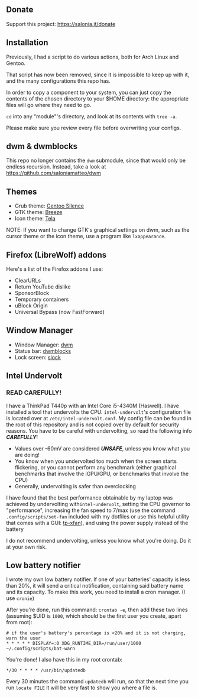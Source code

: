 ## Donate
Support this project: https://salonia.it/donate

## Installation
Previously, I had a script to do various actions, both for Arch Linux and Gentoo.

That script has now been removed, since it is impossible to keep up with it,
and the many configurations this repo has.

In order to copy a component to your system, you can just copy
the contents of the chosen directory to your $HOME directory:
the appropriate files will go where they need to go.

`cd` into any "module"'s directory, and look at
its contents with `tree -a`.

Please make sure you review every file before overwriting your configs.

## dwm & dwmblocks
This repo no longer contains the `dwm` submodule, since that would
only be endless recursion.
Instead, take a look at https://github.com/saloniamatteo/dwm

## Themes
- Grub theme: [Gentoo Silence](https://github.com/saloniamatteo/gentoo-silence)
- GTK theme: [Breeze](https://github.com/KDE/breeze)
- Icon theme: [Tela](https://github.com/vinceliuice/Tela-icon-theme)

NOTE: If you want to change GTK's graphical settings on dwm,
such as the cursor theme or the icon theme, use a program like `lxappearance`.

## Firefox (LibreWolf) addons
Here's a list of the Firefox addons I use:
- ClearURLs
- Return YouTube dislike
- SponsorBlock
- Temporary containers
- uBlock Origin
- Universal Bypass (now FastForward)

## Window Manager
- Window Manager: [dwm](https://dwm.suckless.org)
- Status bar: [dwmblocks](https://github.com/torrinfail/dwmblocks)
- Lock screen: [slock](https://tools.suckless.org/slock)

## Intel Undervolt
### READ CAREFULLY!
I have a ThinkPad T440p with an Intel Core i5-4340M (Haswell). I have installed a tool that undervolts the CPU. `intel-undervolt`'s configuration file is located over at `/etc/intel-undervolt.conf`. My config file can be found in the root of this repository and is not copied over by default for security reasons. You have to be careful with undervolting, so read the following info ***CAREFULLY***!

- Values over -60mV are considered ***UNSAFE***, unless you know what you are doing!
- You know when you undervolted too much when the screen starts flickering, or you cannot perform any benchmark (either graphical benchmarks that involve the iGPU/GPU, or benchmarks that involve the CPU)
- Generally, undervolting is safer than overclocking

I have found that the best performance obtainable by my laptop was achieved by
undervolting with`intel-undervolt`,
setting the CPU governor to "performance",
increasing the fan speed to 7/max (use the command `.config/scripts/set-fan` included with my dotfiles
or use this helpful utility that comes with a GUI: [tp-xfan](https://github.com/saloniamatteo/tp-xfan)),
and using the power supply instead of the battery

I do not recommend undervolting, unless you know what you're doing. Do it at your own risk.

## Low battery notifier
I wrote my own low battery notifier. If one of your batteries' capacity is less than 20%, it will send a critical notification, containing said battery name and its capacity. To make this work, you need to install a cron manager. (I use `cronie`)

After you're done, run this command: `crontab -e`, then add these two lines
(assuming $UID is `1000`, which should be the first user you create, apart from root):

```
# if the user's battery's percentage is <20% and it is not charging, warn the user
* * * * * DISPLAY=:0 XDG_RUNTIME_DIR=/run/user/1000 ~/.config/scripts/bat-warn
```

You're done! I also have this in my root crontab:

`*/30 * * * * /usr/bin/updatedb`

Every 30 minutes the command `updatedb` will run, so that the next time you run `locate FILE` it will be very fast to show you where a file is.
